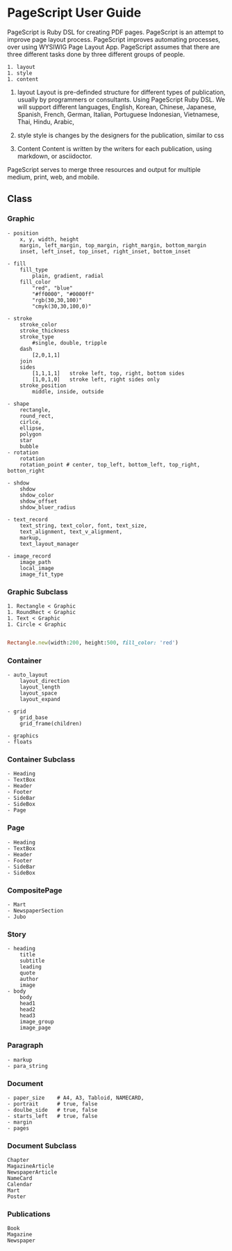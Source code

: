 # PageScript User Guide

  PageScript is Ruby DSL for creating PDF pages. PageScript is an attempt to improve page layout process. PageScript improves automating processes, over using WYSIWIG Page Layout App. 
PageScript assumes that there are three different tasks done by three different groups of people.
 
	1. layout
	1. style
	1. content

1. layout
	Layout is pre-definded structure for different types of publication, usually by programmers or consultants. Using PageScript Ruby DSL.
	We will support different languages, 
		English, 
		Korean, Chinese, Japanese,
		Spanish, French, German, Italian, Portuguese
		Indonesian, Vietnamese, Thai, 
		Hindu, Arabic, 
		
1. style
	style is changes by the designers for the publication, similar to css
	
1. Content 
	Content is written by the writers for each publication, using markdown, or asciidoctor.
	
PageScript serves to merge three resources and output for multiple medium, print, web, and mobile.



## Class

### Graphic
	- position
		x, y, width, height
		margin, left_margin, top_margin, right_margin, bottom_margin
		inset, left_inset, top_inset, right_inset, bottom_inset
		
	- fill
		fill_type
			plain, gradient, radial
		fill_color
			"red", "blue"
			"#ff0000", "#0000ff"
			"rgb(30,30,100)"
			"cmyk(30,30,100,0)"
			
	- stroke
		stroke_color
		stroke_thickness
		stroke_type
			#single, double, tripple
		dash
			[2,0,1,1]
		join
		sides
			[1,1,1,1]   stroke left, top, right, bottom sides
			[1,0,1,0]   stroke left, right sides only
		stroke_position  
			middle, inside, outside
			
	- shape
		rectangle, 
		round_rect, 
		cirlce, 
		ellipse, 
		polygon
		star
		bubble
	- rotation
		rotation
		rotation_point # center, top_left, bottom_left, top_right, botton_right
		
	- shdow
		shdow
		shdow_color
		shdow_offset
		shdow_bluer_radius
		
	- text_record
		text_string, text_color, font, text_size, 
		text_alignment, text_v_alignment, 
		markup, 
		text_layout_manager
		
	- image_record
		image_path
		local_image
		image_fit_type

### Graphic Subclass
	1. Rectangle < Graphic
	1. RoundRect < Graphic
	1. Text < Graphic
	1. Circle < Graphic

```ruby

Rectangle.new(width:200, height:500, fill_color: 'red')

```

### Container
	- auto_layout
		layout_direction
		layout_length
		layout_space
		layout_expand
		
	- grid
		grid_base
		grid_frame(children)
	
	- graphics
	- floats
	
### Container Subclass
	- Heading
	- TextBox
	- Header
	- Footer
	- SideBar
	- SideBox
	- Page
	
### Page
	- Heading
	- TextBox
	- Header
	- Footer
	- SideBar
	- SideBox
	
### CompositePage
	- Mart
	- NewspaperSection
	- Jubo
	
### Story
	- heading
		title
		subtitle
		leading
		quote
		author
		image
	- body
		body
		head1
		head2
		head3
		image_group
		image_page
		
### Paragraph
	- markup
	- para_string
	
### Document
	- paper_size 	# A4, A3, Tabloid, NAMECARD,
	- portrait   	# true, false
	- doulbe_side 	# true, false
	- starts_left 	# true, false
	- margin
	- pages

### Document Subclass
	Chapter
	MagazineArticle
	NewspaperArticle
	NameCard
	Calendar
	Mart
	Poster

### Publications
	Book
	Magazine
	Newspaper
